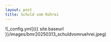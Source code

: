 ```yaml
---
layout: post
title: Schuld vom Rührei
---
```


![_config.yml]({{ site.baseurl }}/images/bmr20250313_schuldvomruehrei.jpeg)
